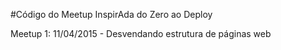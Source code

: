 
#Código do Meetup InspirAda do Zero ao Deploy

Meetup 1: 11/04/2015 - Desvendando estrutura de páginas web
